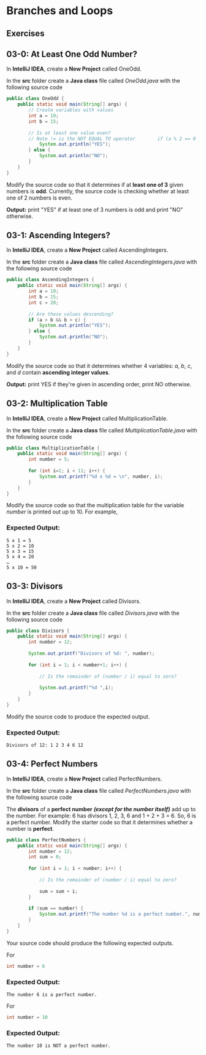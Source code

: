 # Branches and Loops

## Exercises

## 03-0: At Least One Odd Number?

In **IntelliJ IDEA**, create a **New Project** called OneOdd.

In the **src** folder create a **Java class** file called *OneOdd.java* with the following source code

```java
public class OneOdd {  
    public static void main(String[] args) {  
        // Create variables with values  
        int a = 10;  
        int b = 15;  
  
        // Is at least one value even?  
        // Note != is the NOT EQUAL TO operator        if (a % 2 == 0 || b % 2 == 0) {  
            System.out.println("YES");  
        } else {  
            System.out.println("NO");  
        }  
    }  
}
```

Modify the source code so that it determines if at **least one of 3** given numbers is **odd**.  Currently, the source code is checking whether at least one of 2 numbers is even.

**Output:**  print "YES" if at least one of 3 numbers is odd and print "NO" otherwise.


## 03-1: Ascending Integers?

In **IntelliJ IDEA**, create a **New Project** called AscendingIntegers.

In the **src** folder create a **Java class** file called *AscendingIntegers.java* with the following source code

```java
public class AscendingIntegers {  
    public static void main(String[] args) {  
        int a = 10;  
        int b = 15;  
        int c = 20;  
  
        // Are these values descending?  
        if (a > b && b > c) {  
            System.out.println("YES");  
        } else {  
            System.out.println("NO");  
        }  
    }  
}
```

Modify the source code so that it determines whether 4 variables: *a*, *b*, *c*, and *d* contain **ascending integer values**.

 **Output:** print YES if they're given in ascending order, print NO otherwise.


## 03-2: Multiplication Table  

In **IntelliJ IDEA**, create a **New Project** called MultiplicationTable.

In the **src** folder create a **Java class** file called *MultiplicationTable.java* with the following source code

```java
public class MultiplicationTable {  
    public static void main(String[] args) {  
        int number = 5;  
  
        for (int i=1; i < 11; i++) {  
            System.out.printf("%d x %d = \n", number, i);  
        }  
    }  
}
```
Modify the source code so that the multiplication table for the variable *number* is printed out up to 10.  For example,

### Expected Output:
```
5 x 1 = 5
5 x 2 = 10
5 x 3 = 15
5 x 4 = 20
…
5 x 10 = 50
```
## 03-3: Divisors

In **IntelliJ IDEA**, create a **New Project** called Divisors.

In the **src** folder create a **Java class** file called *Divisors.java* with the following source code

```java
public class Divisors {  
    public static void main(String[] args) {  
        int number = 12;  
  
        System.out.printf("Divisors of %d: ", number);  
  
        for (int i = 1; i < number+1; i++) {  
  
            // Is the remainder of (number / i) equal to zero?  
  
            System.out.printf("%d ",i);  
        }  
    }  
}
```

Modify the source code to produce the expected output.
### Expected Output:
```
Divisors of 12: 1 2 3 4 6 12
```

## 03-4: Perfect Numbers

In **IntelliJ IDEA**, create a **New Project** called PerfectNumbers.

In the **src** folder create a **Java class** file called *PerfectNumbers.java* with the following source code

The **divisors** of a **perfect number** ***(except for the number itself)*** add up to the number. For example: 6 has divisors 1, 2, 3, 6 and 1 + 2 + 3 = 6. So, 6 is a perfect number. Modify the starter code so that it determines whether a number is **perfect**.

```java
public class PerfectNumbers {  
    public static void main(String[] args) {  
        int number = 12;  
        int sum = 0;  
  
        for (int i = 1; i < number; i++) {  
  
            // Is the remainder of (number / i) equal to zero?  
  
            sum = sum + i;  
        }  
  
        if (sum == number) {  
            System.out.printf("The number %d is a perfect number.", number);  
        }  
    }  
}
```

Your source code should produce the following expected outputs.

For 
```java
int number = 6
```

### Expected Output:
```
The number 6 is a perfect number.
```

For
```java
int number = 10
```

### Expected Output:
```
The number 10 is NOT a perfect number.
```
